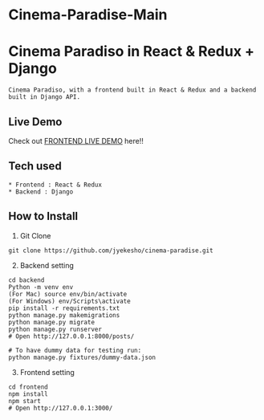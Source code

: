 # Cinema-Paradise-Main
# Cinema Paradiso in React & Redux + Django

```
Cinema Paradiso, with a frontend built in React & Redux and a backend built in Django API.
```

## Live Demo


Check out [FRONTEND LIVE DEMO](https://cinema-paradise-frontend.jyekesho.repl.co/) here!!



## Tech used

```
* Frontend : React & Redux
* Backend : Django
```

## How to Install

1. Git Clone

```
git clone https://github.com/jyekesho/cinema-paradise.git
```

2. Backend setting

```
cd backend
Python -m venv env
(For Mac) source env/bin/activate
(For Windows) env/Scripts\activate
pip install -r requirements.txt
python manage.py makemigrations
python manage.py migrate
python manage.py runserver
# Open http://127.0.0.1:8000/posts/

# To have dummy data for testing run:
python manage.py fixtures/dummy-data.json
```

3. Frontend setting

```
cd frontend
npm install
npm start
# Open http://127.0.0.1:3000/
```
